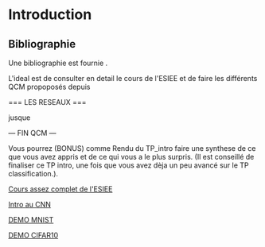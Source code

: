 # Introduction

## Bibliographie
Une bibliographie est  fournie .

L'ideal est de consulter en detail le cours de l'ESIEE et de faire les différents QCM propoposés depuis


=== LES RESEAUX === 

jusque 

— FIN QCM —

Vous pourrez (BONUS)  comme Rendu du TP_intro faire une synthese de ce que vous avez appris et de ce qui vous a le plus surpris. (Il est conseillé de finaliser ce TP intro, une fois  que vous avez dèja un peu avancé sur le TP classification.). 


[Cours assez complet de l'ESIEE](https://perso.esiee.fr/~buzerl/sphinx_IA/10%20lapprentissage/lapprentissage.html)

[Intro au CNN](https://medium.com/betomorrow/les-r%C3%A9seaux-de-neurones-de-convolutions-pour-les-n%C3%A9ophytes-2b36a59cf648)

[DEMO MNIST](https://cs.stanford.edu/people/karpathy/convnetjs/demo/mnist.html)

[DEMO CIFAR10](https://cs.stanford.edu/people/karpathy/convnetjs/demo/cifar10.html)
